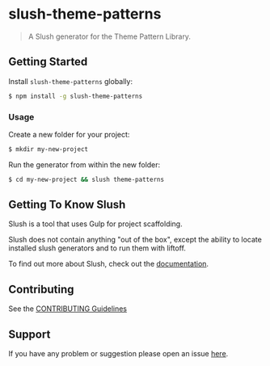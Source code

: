 # slush-theme-patterns

> A Slush generator for the Theme Pattern Library.


## Getting Started

Install `slush-theme-patterns` globally:

```bash
$ npm install -g slush-theme-patterns
```

### Usage

Create a new folder for your project:

```bash
$ mkdir my-new-project
```

Run the generator from within the new folder:

```bash
$ cd my-new-project && slush theme-patterns
```

## Getting To Know Slush

Slush is a tool that uses Gulp for project scaffolding.

Slush does not contain anything "out of the box", except the ability to locate installed slush generators and to run them with liftoff.

To find out more about Slush, check out the [documentation](https://github.com/slushjs/slush).

## Contributing

See the [CONTRIBUTING Guidelines](https://github.com/Automattic/slush-theme-pattern-library/blob/master/CONTRIBUTING.md)

## Support
If you have any problem or suggestion please open an issue [here](https://github.com/Automattic/slush-theme-pattern-library/issues).
